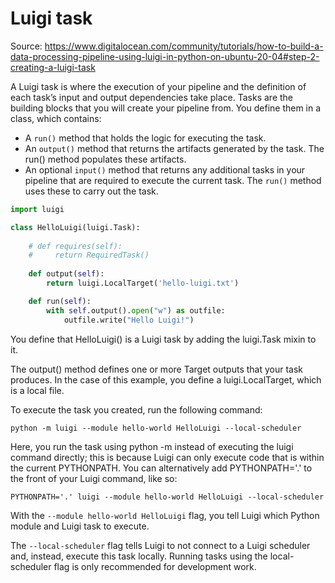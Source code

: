 # Luigi task

Source: https://www.digitalocean.com/community/tutorials/how-to-build-a-data-processing-pipeline-using-luigi-in-python-on-ubuntu-20-04#step-2-creating-a-luigi-task

A Luigi task is where the execution of your pipeline and the definition of each task’s input and output dependencies take place. Tasks are the building blocks that you will create your pipeline from. You define them in a class, which contains:
* A `run()` method that holds the logic for executing the task.
* An `output()` method that returns the artifacts generated by the task. The run() method populates these artifacts.
* An optional `input()` method that returns any additional tasks in your pipeline that are required to execute the current task. The `run()` method uses these to carry out the task.

```python
import luigi

class HelloLuigi(luigi.Task):
    
    # def requires(self):
    #     return RequiredTask()
    
    def output(self):
        return luigi.LocalTarget('hello-luigi.txt')

    def run(self):
        with self.output().open("w") as outfile:
            outfile.write("Hello Luigi!")
```

You define that HelloLuigi() is a Luigi task by adding the luigi.Task mixin to it.

The output() method defines one or more Target outputs that your task produces. In the case of this example, you define a luigi.LocalTarget, which is a local file.

To execute the task you created, run the following command:

```commandline
python -m luigi --module hello-world HelloLuigi --local-scheduler
```

Here, you run the task using python -m instead of executing the luigi command directly; this is because Luigi can only execute code that is within the current PYTHONPATH. You can alternatively add PYTHONPATH='.' to the front of your Luigi command, like so:

```commandline
PYTHONPATH='.' luigi --module hello-world HelloLuigi --local-scheduler
```

With the `--module hello-world HelloLuigi` flag, you tell Luigi which Python module and Luigi task to execute.

The `--local-scheduler` flag tells Luigi to not connect to a Luigi scheduler and, instead, execute this task locally. Running tasks using the local-scheduler flag is only recommended for development work.
